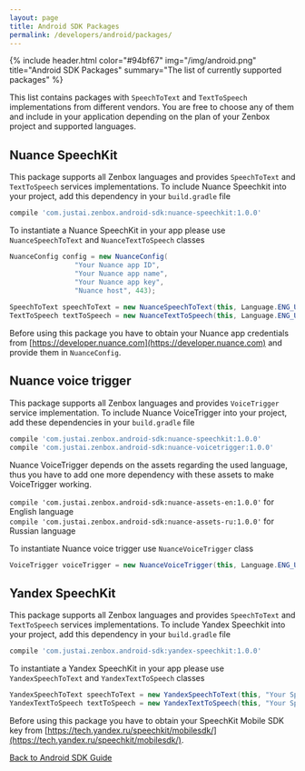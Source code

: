 ```yaml
---
layout: page
title: Android SDK Packages
permalink: /developers/android/packages/
---
```


{% include header.html color="#94bf67" img="/img/android.png" title="Android SDK Packages" summary="The list of currently supported packages" %}

This list contains packages with `SpeechToText` and `TextToSpeech` implementations from different vendors.
You are free to choose any of them and include in your application depending on the plan of your Zenbox project and supported languages.

## Nuance SpeechKit
This package supports all Zenbox languages and provides `SpeechToText` and `TextToSpeech` services implementations.
To include Nuance Speechkit into your project, add this dependency in your `build.gradle` file

```groovy
compile 'com.justai.zenbox.android-sdk:nuance-speechkit:1.0.0'
```

To instantiate a Nuance SpeechKit in your app please use `NuanceSpeechToText` and `NuanceTextToSpeech` classes

```java
NuanceConfig config = new NuanceConfig(
                "Your Nuance app ID",
                "Your Nuance app name",
                "Your Nuance app key",
                "Nuance host", 443);
                
SpeechToText speechToText = new NuanceSpeechToText(this, Language.ENG_USA, config);
TextToSpeech textToSpeech = new NuanceTextToSpeech(this, Language.ENG_USA, config);
```

Before using this package you have to obtain your Nuance app credentials from [https://developer.nuance.com](https://developer.nuance.com) 
and provide them in `NuanceConfig`.

## Nuance voice trigger
This package supports all Zenbox languages and provides `VoiceTrigger` service implementation.
To include Nuance VoiceTrigger into your project, add these dependencies in your `build.gradle` file

```groovy
compile 'com.justai.zenbox.android-sdk:nuance-speechkit:1.0.0'
compile 'com.justai.zenbox.android-sdk:nuance-voicetrigger:1.0.0'
```

Nuance VoiceTrigger depends on the assets regarding the used language, thus you have to add one more dependency with these assets 
to make VoiceTrigger working.

`compile 'com.justai.zenbox.android-sdk:nuance-assets-en:1.0.0'` for English language  
`compile 'com.justai.zenbox.android-sdk:nuance-assets-ru:1.0.0'` for Russian language

To instantiate Nuance voice trigger use `NuanceVoiceTrigger` class

```java
VoiceTrigger voiceTrigger = new NuanceVoiceTrigger(this, Language.ENG_USA, Collections.singletonList("your trigger phrase"), NuanceVoiceTrigger.DEFAULT_THRESHOLD);
```

## Yandex SpeechKit
This package supports all Zenbox languages and provides `SpeechToText` and `TextToSpeech` services implementations.
To include Yandex Speechkit into your project, add this dependency in your `build.gradle` file

```groovy
compile 'com.justai.zenbox.android-sdk:yandex-speechkit:1.0.0'
```

To instantiate a Yandex SpeechKit in your app please use `YandexSpeechToText` and `YandexTextToSpeech` classes

```java
YandexSpeechToText speechToText = new YandexSpeechToText(this, "Your SpeechKit Mobile SDK key", YandexSpeechToText.LANG_EN);
YandexTextToSpeech textToSpeech = new YandexTextToSpeech(this, "Your SpeechKit Mobile SDK key", YandexTextToSpeech.LANG_EN, YandexTextToSpeech.VOICE_FEMALE_ALYSS);
```

Before using this package you have to obtain your SpeechKit Mobile SDK key from [https://tech.yandex.ru/speechkit/mobilesdk/](https://tech.yandex.ru/speechkit/mobilesdk/).

<div class="text-center padding-top-2x">
<a href="/developers/android/" class="btn btn-outlined btn-default">Back to Android SDK Guide</a>
</div>